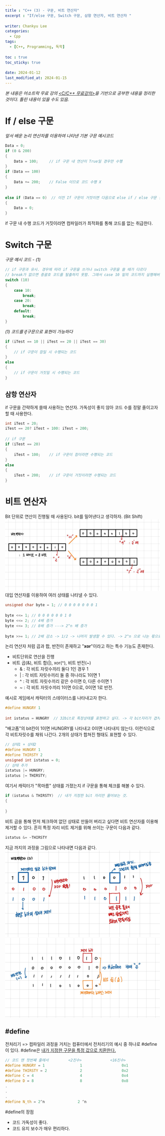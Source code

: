 ```yaml
---
title : "C++ (3) - 구문, 비트 연산자"
excerpt : "If/else 구문, Switch 구문, 삼항 연산자, 비트 연산자 "

writer: Chankyu Lee
categories: 
  - Cpp
tags:   
  - [C++, Programming, 독학]

toc : true 
toc_sticky: true

date: 2024-01-12
last_modified_at: 2024-01-15
---
```


*본 내용은 어소트락 무료 강의 [<C/C++ 무료강의>](https://youtube.com/playlist?list=PL4SIC1d_ab-aOxWPucn31NHkQvNPHK1D1&si=6MBoz7-uiAULrHoQ "어소트락 게임아카데미 Youtube 재생목록 - C/C++ 무료강의")을 기반으로 공부한 내용을 정리한 것이다. 틀린 내용이 있을 수도 있음.*

# If / else 구문

*앞서 배운 논리 연산자를 이용하여 나타낸 기본 구문 예시코드*

```cpp
Data = 0;
if (0 & 200)
{
    Data = 100;     // if 구문 내 연산이 True일 경우만 수행 
}
if (Data == 100)
{
    Data += 200;    // False 이므로 코드 수행 X
}

else if (Data == 0)  // 이전 If 구문이 거짓이면 다음으로 else if / else 구문 실행
{
    Data = 0;
}
```

if 구문 내 수행 코드가 거짓이라면 컴파일러가 최적화를 통해 코드를 없는 취급한다. 

# Switch 구문

*구문 예시 코드 - (1)*
```cpp
// if 구문과 유사. 경우에 따라 if 구문을 쓰거나 switch 구문을 쓸 때가 다르다
// break가 없으면 중괄호 코드를 탈출하지 못함. 그래서 case 10 밑의 코드까지 실행해버림
switch (10)
{
    case 10:            
        break;          
    case 20:            
        break;
    default:
        break;
}

```

*(1) 코드를 if구문으로 표현이 가능하다*

```cpp
if (iTest == 10 || iTest == 20 || iTest == 30)
{
    // if 구문이 참일 시 수행되는 코드
}
else 
{
    // if 구문이 거짓일 시 수행되는 코드
}
```

## 삼항 연산자
if 구문을 간략하게 쓸때 사용하는 연산자. 가독성이 좋지 않아 코드 수를 정말 줄이고자 할 때 사용한다.

```cpp
int iTest = 20;
iTest == 20? iTest = 100: iTest = 200;

// if 구문
if (iTest == 20)
{
    iTest = 100;    // if 구문이 참이라면 수행되는 코드
}
else 
{
    iTest = 200;    // if 구문이 거짓이라면 수행되는 코드
}
```

# 비트 연산자 
Bit 단위로 연산이 진행될 때 사용된다. bit를 밀어낸다고 생각하자. (Bit Shift)
![비트연산자](/assets/images/비트연산자.jpg)
대입 연산자를 이용하여 여러 상태를 나타낼 수 있다.

```cpp
unsigned char byte = 1; // 0 0 0 0 0 0 0 1

byte <<= 1; // 0 0 0 0 0 0 1 0 
byte <<= 2; // 4배 증가
byte <<= 3; // 8배 증가 ---> 2^n 배 증가

byte >>= 1; // 2배 감소 -> 1/2 -> 나머지 발생할 수 있다. -> 2^n 으로 나눈 몫으로 간주

```
논리 연산자 처럼 곱과 합, 반전이 존재하고 "**xor**"이라고 하는 특수 기능도 존재한다.

* 비트단위로 연산을 진행
* 비트 곱(&), 비트 합(|), xor(^), 비트 반전(~)
    + & : 각 비트 자릿수끼리 둘다 1인 경우 1 
    + | : 각 비트 자릿수끼리 둘 중 하나라도 1이면 1
    + ^ : 각 비트 자릿수끼리 같은 수이면 0, 다른 수이면 1
    + ~ : 각 비트 자릿수끼리 1이면 0으로, 0이면 1로 반전.

예시로 게임에서 캐릭터의 스테이터스를 나타내고자 한다. 

```cpp
#define HUNGRY 1

int istatus = HUNGRY  // 32bit로 특정상태를 표현하고 싶다. -> 각 bit자리가 겹치지 않게 하는 조합이 필요하다.
```
"배고픔"의 bit칸이 1이면 HUNGRY를 나타내고 0이면 나타내지 않는다. 이런식으로 각 비트자릿수를 채워 나간다.
2개의 상태가 합쳐진 형태도 표현할 수 있다.

```cpp
// 상태1 + 상태2
#define HUNGRY 1
#define THIRSTY 2
unsigned int istatus = 0;
// 상태 추가
istatus |= HUNGRY;
istatus |= THIRSTY;
```
여기서 캐릭터가 "목마름" 상태를 가졌는지 if 구문을 통해 체크를 해볼 수 있다.

```cpp
if (istatus & THIRSTY)  // 내가 지정한 bit 자리만 물어보는 것.
{

}

```
비트 곱을 통해 먼저 체크하여 없던 상태로 만들어 버리고 싶다면 비트 연산자를 이용해 제거할 수 있다. 흔히 특정 자리 비트 제거를 위해 쓰이는 구문이 다음과 같다.

```cpp
istatus &= ~THIRSTY
```
지금 까지의 과정을 그림으로 나타내면 다음과 같다. 
![비트 연산자](/assets/images/비트연산자2.jpg)
![비트 연산자](/assets/images/비트연산자3.jpg)


## #define
전처리기 => 컴파일러 과정을 거치는 컴퓨터에서 전처리기의 예시 중 하나로 #define이 있다. #define은 <u>내가 지정한 구문을 특정 값으로 치환한다.</u>

```cpp
// 코드 맨 첫번쨰 줄에서         <2진수>             <16진수>
#define HUNGRY = 1                1                  0x1
#define THIRSTY = 2               2                  0x2             
#define C = 4                     4                  0x4
#define D = 8                     8                  0x8
.
.
.
#define N_th = 2^n               2 ^n                
```

#define의 장점
* 코드 가독성이 좋다.
* 코드 유지 보수가 매우 편리하다.